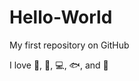 # Hello-World

My first repository on GitHub

I love :football:, :basketball:, :computer:, :fish:, and :art:

